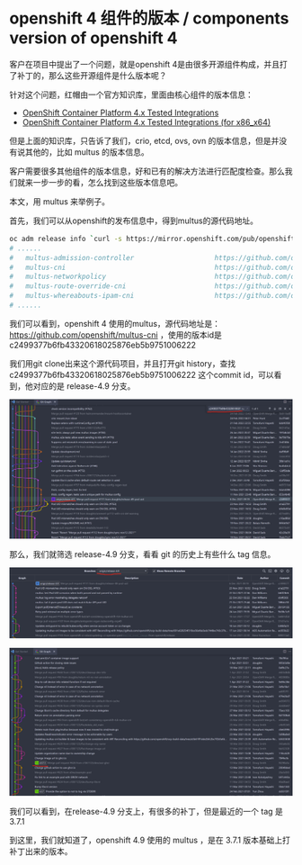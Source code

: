 # openshift 4 组件的版本 / components version of openshift 4

客户在项目中提出了一个问题，就是openshift 4是由很多开源组件构成，并且打了补丁的，那么这些开源组件是什么版本呢？

针对这个问题，红帽由一个官方知识库，里面由核心组件的版本信息：
- [OpenShift Container Platform 4.x Tested Integrations](https://access.redhat.com/articles/4128421)
- [OpenShift Container Platform 4.x Tested Integrations (for x86_x64)](https://access.redhat.com/articles/4763741)

但是上面的知识库，只告诉了我们，crio, etcd, ovs, ovn 的版本信息，但是并没有说其他的，比如 multus 的版本信息。

客户需要很多其他组件的版本信息，好和已有的解决方法进行匹配度检查。那么我们就来一步一步的看，怎么找到这些版本信息吧。

本文，用 multus 来举例子。

首先，我们可以从openshift的发布信息中，得到multus的源代码地址。
```bash
oc adm release info `curl -s https://mirror.openshift.com/pub/openshift-v4/x86_64/clients/ocp/4.9.30/release.txt | grep ocp-release | awk '{print $3}'` --commit-urls=true | grep multus
# ......
#   multus-admission-controller                    https://github.com/openshift/multus-admission-controller/commit/3c28a57a831d11380e612a616820bf8a42261d9d
#   multus-cni                                     https://github.com/openshift/multus-cni/commit/c2499377b6fb43320618025876eb5b9751006222
#   multus-networkpolicy                           https://github.com/openshift/multus-networkpolicy/commit/fd12fedeb9e05637279386aa2aacd443ac1c0da7
#   multus-route-override-cni                      https://github.com/openshift/route-override-cni/commit/1953205643c2739486c315d4ea58e17d29cfa610
#   multus-whereabouts-ipam-cni                    https://github.com/openshift/whereabouts-cni/commit/43552df5f301618a1857c9a1c2b51cbb7188ad38
# ......
```
我们可以看到，openshift 4 使用的multus，源代码地址是： https://github.com/openshift/multus-cni ，使用的版本id是 c2499377b6fb43320618025876eb5b9751006222

我们用git clone出来这个源代码项目，并且打开git history，查找 c2499377b6fb43320618025876eb5b9751006222 这个commit id，可以看到，他对应的是 release-4.9 分支。

![](imgs/2022-09-07-12-49-37.png)

那么，我们就筛选 release-4.9 分支，看看 git 的历史上有些什么 tag 信息。

![](imgs/2022-09-07-12-51-04.png)

![](imgs/2022-09-07-12-51-53.png)

我们可以看到，在release-4.9 分支上，有很多的补丁，但是最近的一个 tag 是 3.7.1 

到这里，我们就知道了，openshift 4.9 使用的 multus ，是在 3.7.1 版本基础上打补丁出来的版本。
